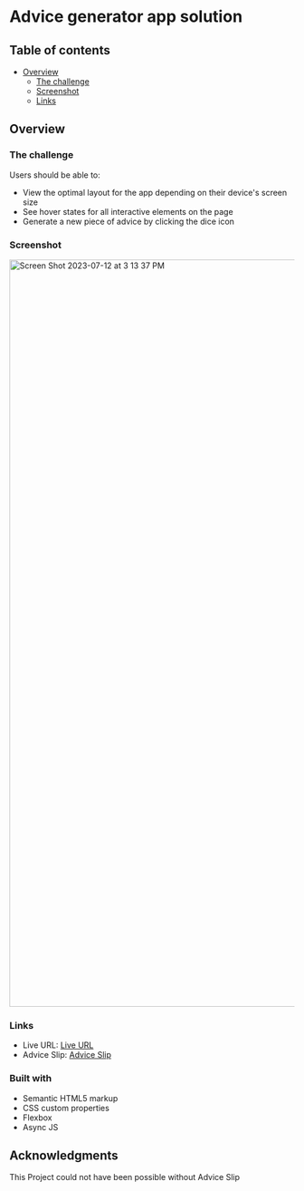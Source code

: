 # Advice generator app solution

## Table of contents

- [Overview](#overview)
  - [The challenge](#the-challenge)
  - [Screenshot](#screenshot)
  - [Links](#links)

## Overview

### The challenge

Users should be able to:

- View the optimal layout for the app depending on their device's screen size
- See hover states for all interactive elements on the page
- Generate a new piece of advice by clicking the dice icon

### Screenshot
<img width="1319" alt="Screen Shot 2023-07-12 at 3 13 37 PM" src="https://github.com/Arkitecth/advice-generator/assets/65973967/a3b6b664-1a55-431b-bbd1-e0a240c02d6d">

### Links

- Live URL: [Live URL](https://arkitecth.github.io/advice-generator/)
- Advice Slip: [Advice Slip](https://api.adviceslip.com/)

### Built with

- Semantic HTML5 markup
- CSS custom properties
- Flexbox
- Async JS

## Acknowledgments
This Project could not have been possible without Advice Slip




